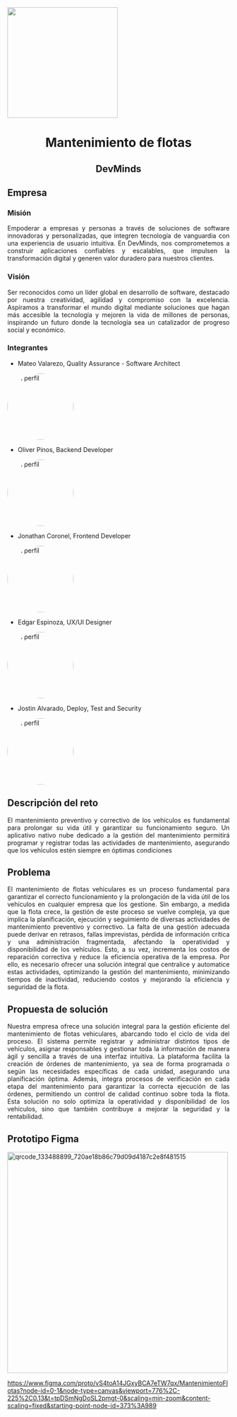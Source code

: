 <img src='https://github.com/user-attachments/assets/899a06d7-01dd-4f33-b0cf-48b36b632b6f' width="250" height="250">

<h1 align="center"> Mantenimiento de flotas </center></h1>

<h2 align = "center">DevMinds</h2>

## Empresa

### Misión

<p align="justify">
Empoderar a empresas y personas a través de soluciones de software innovadoras y personalizadas, que integren tecnología de vanguardia con una experiencia de usuario intuitiva. En DevMinds, nos comprometemos a construir aplicaciones confiables y escalables, que impulsen la transformación digital y generen valor duradero para nuestros clientes.
</p>

### Visión 

<p align="justify">
Ser reconocidos como un líder global en desarrollo de software, destacado por nuestra creatividad, agilidad y compromiso con la excelencia. Aspiramos a transformar el mundo digital mediante soluciones que hagan más accesible la tecnología y mejoren la vida de millones de personas, inspirando un futuro donde la tecnología sea un catalizador de progreso social y económico.
</p>

### Integrantes

+ Mateo Valarezo, Quality Assurance - Software Architect
<img src="https://github.com/user-attachments/assets/95ef95e5-554c-40e5-8509-edd714001767" alt="Mi perfil" width="150" height="150" style="border-radius: 50%;">

+ Oliver Pinos, Backend Developer
<img src="https://github.com/user-attachments/assets/884582ef-837e-4e09-b5a7-0de433c65965" alt="Mi perfil" width="150" height="150" style="border-radius: 50%;">

+ Jonathan Coronel, Frontend Developer
<img src="https://github.com/user-attachments/assets/09e7219f-f622-4e56-b860-491e993a86c4" alt="Mi perfil" width="150" height="150" style="border-radius: 50%;">

+ Edgar Espinoza, UX/UI Designer
<img src="https://github.com/user-attachments/assets/2af89376-09cf-40ea-ab20-88901ad95402" alt="Mi perfil" width="150" height="150" style="border-radius: 50%;">



+ Jostin Alvarado, Deploy, Test and Security
<img src="https://github.com/user-attachments/assets/db83e727-8442-4215-a5dd-457c879ed155" alt="Mi perfil" width="150" height="150" style="border-radius: 50%;">

## Descripción del reto

<p align="justify">
El mantenimiento preventivo y correctivo de los vehículos es fundamental para prolongar su vida útil y garantizar su funcionamiento seguro. Un aplicativo nativo nube dedicado a la gestión del mantenimiento permitirá programar y registrar todas las actividades de mantenimiento, asegurando que los vehículos estén siempre en óptimas condiciones
</p>

## Problema

<p align="justify">
El mantenimiento de flotas vehiculares es un proceso fundamental para garantizar el correcto funcionamiento y la prolongación de la vida útil de los vehículos en cualquier empresa que los gestione. Sin embargo, a medida que la flota crece, la gestión de este proceso se vuelve compleja, ya que implica la planificación, ejecución y seguimiento de diversas actividades de mantenimiento preventivo y correctivo. La falta de una gestión adecuada puede derivar en retrasos, fallas imprevistas, pérdida de información crítica y una administración fragmentada, afectando la operatividad y disponibilidad de los vehículos. Esto, a su vez, incrementa los costos de reparación correctiva y reduce la eficiencia operativa de la empresa. Por ello, es necesario ofrecer una solución integral que centralice y automatice estas actividades, optimizando la gestión del mantenimiento, minimizando tiempos de inactividad, reduciendo costos y mejorando la eficiencia y seguridad de la flota.
</p>

## Propuesta de solución 

<p align="justify">
Nuestra empresa ofrece una solución integral para la gestión eficiente del mantenimiento de flotas vehiculares, abarcando todo el ciclo de vida del proceso. El sistema permite registrar y administrar distintos tipos de vehículos, asignar responsables y gestionar toda la información de manera ágil y sencilla a través de una interfaz intuitiva. La plataforma facilita la creación de órdenes de mantenimiento, ya sea de forma programada o según las necesidades específicas de cada unidad, asegurando una planificación óptima. Además, integra procesos de verificación en cada etapa del mantenimiento para garantizar la correcta ejecución de las órdenes, permitiendo un control de calidad continuo sobre toda la flota. Esta solución no solo optimiza la operatividad y disponibilidad de los vehículos, sino que también contribuye a mejorar la seguridad y la rentabilidad.
</p>

## Prototipo Figma

<img src="https://github.com/user-attachments/assets/14e7ed03-1537-4cf7-aec2-77aead87f634" alt="qrcode_133488899_720ae18b86c79d09d4187c2e8f481515" width="500"/>

https://www.figma.com/proto/vS4toA14JGxyBCA7eTW7qx/MantenimientoFlotas?node-id=0-1&node-type=canvas&viewport=776%2C-225%2C0.13&t=tpDSmNgDoSL2pmgt-0&scaling=min-zoom&content-scaling=fixed&starting-point-node-id=373%3A989
